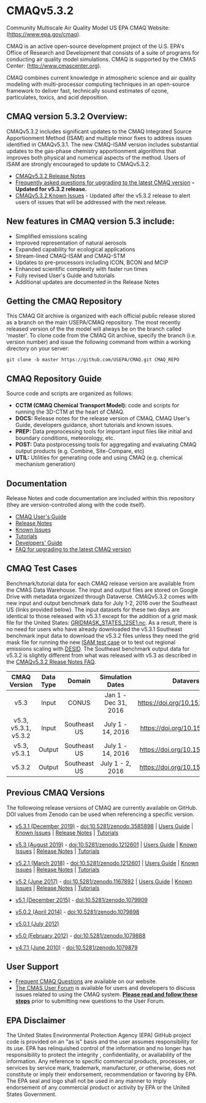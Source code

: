 CMAQv5.3.2
==========

Community Multiscale Air Quality Model US EPA CMAQ Website: (https://www.epa.gov/cmaq).

CMAQ is an active open-source development project of the U.S. EPA's Office of Research and Development that consists of a suite of programs for conducting air quality model simulations.
CMAQ is supported by the CMAS Center: (http://www.cmascenter.org).

CMAQ combines current knowledge in atmospheric science and air quality modeling with multi-processor
computing techniques in an open-source framework to deliver fast, technically sound estimates of ozone,
particulates, toxics, and acid deposition.


## CMAQ version 5.3.2 Overview:
CMAQv5.3.2 includes significant updates to the CMAQ Integrated Source Apportionment Method (ISAM) and multiple minor fixes to address issues identified in CMAQv5.3.1. The new CMAQ-ISAM version includes substantial updates to the gas-phase chemistry apportionment algorithms that improves both physical and numerical aspects of the method. Users of ISAM are strongly encouraged to update to CMAQv5.3.2.
* [CMAQv5.3.2 Release Notes](DOCS/Release_Notes/README.md)   
* [Frequently asked questions for upgrading to the latest CMAQ version](DOCS/Release_Notes/CMAQ_FAQ.md) **- Updated for v5.3.2 release.** 
* [CMAQv5.3.2 Known Issues](../Known_Issues/README.md) - Updated after the v5.3.2 release to alert users of issues that will be addressed with the next release. 

## New features in CMAQ version 5.3 include:
* Simplified emissions scaling
* Improved representation of natural aerosols 
* Expanded capability for ecological applications 
* Stream-lined CMAQ-ISAM and CMAQ-STM
* Updates to pre-processors including ICON, BCON and MCIP
* Enhanced scientific complexity with faster run times
* Fully revised User's Guide and tutorials
* Additional updates are documented in the Release Notes

## Getting the CMAQ Repository
This CMAQ Git archive is organized with each official public release stored as a branch on the main USEPA/CMAQ repository. The most recently released version of the the model will always be on the branch called 'master'. To clone code from the CMAQ Git archive, specify the branch (i.e. version number) and issue the following command from within
a working directory on your server:

```
git clone -b master https://github.com/USEPA/CMAQ.git CMAQ_REPO
```

## CMAQ Repository Guide
Source code and scripts are organized as follows:
* **CCTM (CMAQ Chemical Transport Model):** code and scripts for running the 3D-CTM at the heart of CMAQ.
* **DOCS:** Release notes for the release version of CMAQ, CMAQ User's Guide, developers guidance, short tutorials and known issues.
* **PREP:** Data preprocessing tools for important input files like initial and boundary conditions, meteorology, etc.
* **POST:** Data postprocessing tools for aggregating and evaluating CMAQ output products (e.g. Combine, Site-Compare, etc)
* **UTIL:** Utilities for generating code and using CMAQ (e.g. chemical mechanism generation)

## Documentation
Release Notes and code documentation are included within this repository (they are version-controlled along with the code itself).  

* [CMAQ User's Guide](DOCS/Users_Guide/README.md)   
* [Release Notes](DOCS/Release_Notes/README.md)   
* [Known Issues](DOCS/Known_Issues/README.md)   
* [Tutorials](DOCS/Users_Guide/Tutorials/README.md)   
* [Developers' Guide](DOCS/Developers_Guide/CMAQ_Dev_Guide.md)   
* [FAQ for upgrading to the latest CMAQ version](DOCS/Release_Notes/CMAQ_FAQ.md) 

## CMAQ Test Cases
Benchmark/tutorial data for each CMAQ release version are available from the CMAS Data Warehouse.  The input and output files are stored on Google Drive with metadata organized through Dataverse.  CMAQv5.3.2 comes with new input and output benchmark data for July 1-2, 2016 over the Southeast US (links provided below). The input datasets for these two days are identical to those released with v5.3.1 except for the addition of a grid mask file for the United States: [GRIDMASK_STATES_12SE1.nc](https://drive.google.com/file/d/16JJ4d6ChBJsvMc_ErqwDBrFfGh2MnVYR/view?usp=sharing). As a result, there is no need for users who have already downloaded the v5.3.1 Southeast benchmark input data to download the v5.3.2 files unless they need the grid mask file for running the new [ISAM test case](https://github.com/USEPA/CMAQ/blob/master/DOCS/Users_Guide/Tutorials/CMAQ_UG_tutorial_ISAM.md) or to test out regional emissions scaling with [DESID](https://github.com/USEPA/CMAQ/blob/master/DOCS/Users_Guide/Tutorials/CMAQ_UG_tutorial_emissions.md). The Southeast benchmark output data for v5.3.2 is slightly different from what was released with v5.3 as described in the [CMAQv5.3.2 Rlease Notes FAQ](DOCS/Release_Notes/CMAQ_FAQ.md).

|**CMAQ Version**|**Data Type**|**Domain**|**Simulation Dates**|**Dataverse DOI**| 
|:----:|:----:|:--------------:|:----:|:--------:|
|v5.3|Input| CONUS | Jan 1 - Dec 31, 2016 | https://doi.org/10.15139/S3/MHNUNE |
|v5.3, v5.3.1, v5.3.2|Input| Southeast US| July 1 - 14, 2016| https://doi.org/10.15139/S3/IQVABD |
|v5.3, v5.3.1|Output| Southeast US| July 1 - 14, 2016|https://doi.org/10.15139/S3/PDE4SS |
|v5.3.2|Output| Southeast US| July 1 - 2, 2016|https://doi.org/10.15139/S3/PDE4SS |



## Previous CMAQ Versions
The followoing release versions of CMAQ are currently available on GitHub.  DOI values from Zenodo can be used when referencing a specific version.
* [v5.3.1 (December 2019)](https://github.com/USEPA/CMAQ/tree/5.3.1) - [doi:10.5281/zenodo.3585898](https://doi.org/10.5281/zenodo.3585898) | [Users Guide](https://github.com/USEPA/CMAQ/blob/5.3.1/DOCS/Users_Guide/README.md) | [Known Issues](https://github.com/USEPA/CMAQ/blob/5.3.1/DOCS/Known_Issues/README.md) | [Release Notes](https://github.com/USEPA/CMAQ/blob/5.3.1/DOCS/Release_Notes/README.md) | [Tutorials](https://github.com/USEPA/CMAQ/blob/5.3.1/DOCS/Users_Guide/Tutorials/README.md) 
* [v5.3 (August 2019)](https://github.com/USEPA/CMAQ/tree/5.3) - [doi:10.5281/zenodo.1212601](https://doi.org/10.5281/zenodo.3379043) | [Users Guide](https://github.com/USEPA/CMAQ/blob/5.3/DOCS/Users_Guide/README.md) | [Known Issues](https://github.com/USEPA/CMAQ/blob/5.3/DOCS/Known_Issues/README.md) | [Release Notes](https://github.com/USEPA/CMAQ/blob/5.3/DOCS/Release_Notes/README.md) | [Tutorials](https://github.com/USEPA/CMAQ/blob/5.3/DOCS/Users_Guide/Tutorials/README.md) 
* [v5.2.1 (March 2018)](https://github.com/USEPA/CMAQ/tree/5.2.1) - [doi:10.5281/zenodo.1212601](https://zenodo.org/record/1212601) | [Users Guide](https://github.com/USEPA/CMAQ/blob/5.2.1/DOCS/User_Manual/README.md) | [Known Issues](https://github.com/USEPA/CMAQ/blob/5.2.1/DOCS/Known_Issues/README.md) | [Release Notes](https://github.com/USEPA/CMAQ/blob/5.2.1/CCTM/docs/Release_Notes/README.md) | [Tutorials](https://github.com/USEPA/CMAQ/tree/5.2.1/DOCS/Tutorials)  

* [v5.2 (June 2017)](https://github.com/USEPA/CMAQ/tree/5.2) - [doi:10.5281/zenodo.1167892](https://zenodo.org/record/1167892) | [Users Guide](https://github.com/USEPA/CMAQ/blob/5.2/DOCS/User_Manual/README.md) | [Known Issues](https://github.com/USEPA/CMAQ/blob/5.2/DOCS/Known_Issues/README.md) | [Release Notes](https://github.com/USEPA/CMAQ/blob/5.2/CCTM/docs/Release_Notes/README.md) | [Tutorials](https://github.com/USEPA/CMAQ/blob/5.2/DOCS/Tutorials/README.md)
* [v5.1   (December 2015)](https://github.com/USEPA/CMAQ/tree/5.1) - [doi:10.5281/zenodo.1079909](https://zenodo.org/record/1079909)
* [v5.0.2 (April 2014)](https://github.com/USEPA/CMAQ/tree/5.0.2) - [doi:10.5281/zenodo.1079898](https://zenodo.org/record/1079898)
* [v5.0.1 (July 2012)](https://github.com/USEPA/CMAQ/tree/5.0.1)
* [v5.0   (February 2012)](https://github.com/USEPA/CMAQ/tree/5.0) - [doi:10.5281/zenodo.1079888](https://zenodo.org/record/1079888)
* [v4.7.1 (June 2010)](https://github.com/USEPA/CMAQ/tree/4.7.1) - [doi:10.5281/zenodo.1079879](https://zenodo.org/record/1079879)
 
## User Support
* [Frequent CMAQ Questions](https://www.epa.gov/cmaq/frequent-cmaq-questions) are available on our website. 
* [The CMAS User Forum](https://forum.cmascenter.org/) is available for users and developers to discuss issues related to using the CMAQ system.
 [**Please read and follow these steps**](https://forum.cmascenter.org/t/please-read-before-posting/1321) prior to submitting new questions to the User Forum.

## EPA Disclaimer
The United States Environmental Protection Agency (EPA) GitHub project code is provided on an "as is" basis and the user assumes responsibility for its use. EPA has relinquished control of the information and no longer has responsibility to protect the integrity , confidentiality, or availability of the information. Any reference to specific commercial products, processes, or services by service mark, trademark, manufacturer, or otherwise, does not constitute or imply their endorsement, recommendation or favoring by EPA. The EPA seal and logo shall not be used in any manner to imply endorsement of any commercial product or activity by EPA or the United States Government.    [<img src="https://licensebuttons.net/p/mark/1.0/88x31.png" width="50" height="15">](https://creativecommons.org/publicdomain/zero/1.0/)
